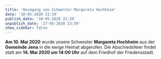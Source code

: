 ```yaml
---
title: 'Heimgang von Schwester Margareta Hochheim'
date: '10-05-2020 21:39'
publish_date: '10-05-2020 21:39'
unpublish_date: '27-05-2020 23:59'
show_sidebar: false
---
```


**Am 10. Mai 2020** wurde unsere Schwester **Margareta Hochheim** aus der **Gemeinde Jena** in die ewige Heimat abgerufen. Die Abschiedsfeier findet statt am **14. Mai 2020 um 14:00 Uhr** auf dem Friedhof der Friedensstadt.